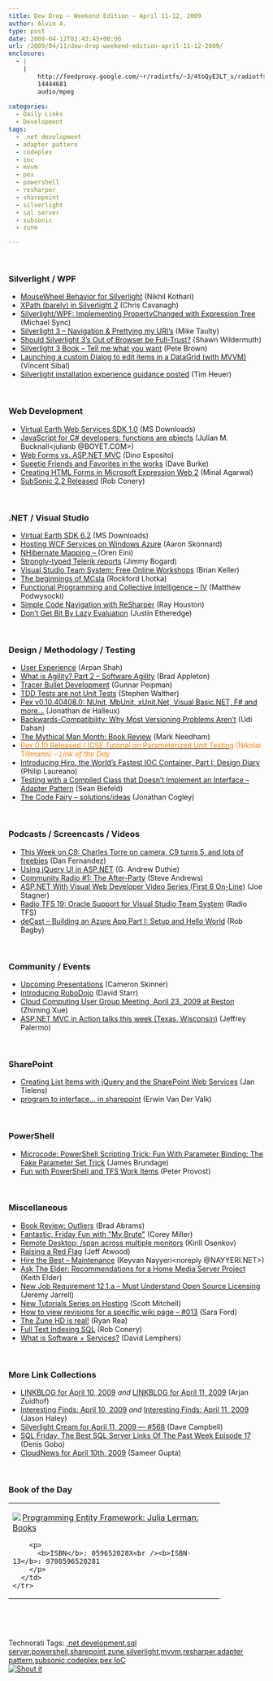 ```yaml
---
title: Dew Drop – Weekend Edition – April 11-12, 2009
author: Alvin A.
type: post
date: 2009-04-12T02:43:45+00:00
url: /2009/04/11/dew-drop-weekend-edition-april-11-12-2009/
enclosure:
  - |
    |
        http://feedproxy.google.com/~r/radiotfs/~3/4toQyE3LT_s/radiotfs_019.mp3
        14444681
        audio/mpeg
        
categories:
  - Daily Links
  - Development
tags:
  - .net development
  - adapter pattern
  - codeplex
  - ioc
  - mvvm
  - pex
  - powershell
  - resharper
  - sharepoint
  - silverlight
  - sql server
  - subsonic
  - zune

---
```

&#160;

### Silverlight / WPF

  * [MouseWheel Behavior for Silverlight][1] (Nikhil Kothari)
  * [XPath (barely) in Silverlight 2][2] (Chris Cavanagh)
  * [Silverlight/WPF: Implementing PropertyChanged with Expression Tree][3] (Michael Sync)
  * [Silverlight 3 – Navigation & Prettying my URI’s][4] (Mike Taulty)
  * [Should Silverlight 3&#8217;s Out of Browser be Full-Trust?][5] (Shawn Wildermuth)
  * [Silverlight 3 Book – Tell me what you want][6] (Pete Brown)
  * [Launching a custom Dialog to edit items in a DataGrid (with MVVM)][7] (Vincent Sibal)
  * [Silverlight installation experience guidance posted][8] (Tim Heuer)

&#160;

### Web Development

  * [Virtual Earth Web Services SDK 1.0][9] (MS Downloads)
  * [JavaScript for C# developers: functions are objects][10] (Julian M. Bucknall<julianb @BOYET.COM>)
  * [Web Forms vs. ASP.NET MVC][11] (Dino Esposito)
  * [Sueetie Friends and Favorites in the works][12] (Dave Burke)
  * [Creating HTML Forms in Microsoft Expression Web 2][13] (Minal Agarwal)
  * [SubSonic 2.2 Released][14] (Rob Conery)

&#160;

### .NET / Visual Studio

  * [Virtual Earth SDK 6.2][15] (MS Downloads)
  * [Hosting WCF Services on Windows Azure][16] (Aaron Skonnard)
  * [NHibernate Mapping &#8211; <dynamic-component/>][17] (Oren Eini)
  * [Strongly-typed Telerik reports][18] (Jimmy Bogard)
  * [Visual Studio Team System: Free Online Workshops][19] (Brian Keller)
  * [The beginnings of MCsla][20] (Rockford Lhotka)
  * [Functional Programming and Collective Intelligence &#8211; IV][21] (Matthew Podwysocki)
  * [Simple Code Navigation with ReSharper][22] (Ray Houston)
  * [Don’t Get Bit By Lazy Evaluation][23] (Justin Etheredge)

&#160;

### Design / Methodology / Testing

  * [User Experience][24] (Arpan Shah)
  * [What is Agility? Part 2 &#8211; Software Agility][25] (Brad Appleton)
  * [Tracer Bullet Development][26] (Gunnar Peipman)
  * [TDD Tests are not Unit Tests][27] (Stephen Walther)
  * [Pex v0.10.40408.0: NUnit, MbUnit, xUnit.Net, Visual Basic.NET, F# and more…][28] (Jonathan de Halleux)
  * [Backwards-Compatibility: Why Most Versioning Problems Aren’t][29] (Udi Dahan)
  * [The Mythical Man Month: Book Review][30] (Mark Needham)
  * [<font color="#ff8000">Pex 0.10 Released / ICSE Tutorial on Parameterized Unit Testing</font>][31] <font color="#ff8000">(Nikolai Tillmann) <em>– Link of the Day</em></font>
  * [Introducing Hiro, the World&#8217;s Fastest IOC Container, Part I: Design Diary][32] (Philip Laureano)
  * [Testing with a Compiled Class that Doesn&#8217;t Implement an Interface &#8211; Adapter Pattern][33] (Sean Biefeld)
  * [The Code Fairy &#8211; solutions/ideas][34] (Jonathan Cogley)

&#160;

### Podcasts / Screencasts / Videos

  * [This Week on C9: Charles Torre on camera, C9 turns 5, and lots of freebies][35] (Dan Fernandez)
  * [Using jQuery UI in ASP.NET][36] (G. Andrew Duthie)
  * [Community Radio #1: The After-Party][37] (Steve Andrews)
  * [ASP.NET With Visual Web Developer Video Series (First 6 On-Line)][38] (Joe Stagner)
  * [Radio TFS 19: Oracle Support for Visual Studio Team System][39] (Radio TFS)
  * [deCast &#8211; Building an Azure App Part I: Setup and Hello World][40] (Rob Bagby)

&#160;

### Community / Events

  * [Upcoming Presentations][41] (Cameron Skinner)
  * [Introducing RoboDojo][42] (David Starr)
  * [Cloud Computing User Group Meeting, April 23, 2009 at Reston][43] (Zhiming Xue)
  * [ASP.NET MVC in Action talks this week (Texas, Wisconsin)][44] (Jeffrey Palermo)

&#160;

### SharePoint

  * [Creating List Items with jQuery and the SharePoint Web Services][45] (Jan Tielens)
  * [program to interface… in sharepoint][46] (Erwin Van Der Valk)

&#160;

### PowerShell

  * [Microcode: PowerShell Scripting Trick: Fun With Parameter Binding: The Fake Parameter Set Trick][47] (James Brundage)
  * [Fun with PowerShell and TFS Work Items][48] (Peter Provost)

&#160;

### Miscellaneous

  * [Book Review: Outliers][49] (Brad Abrams)
  * [Fantastic, Friday Fun with "My Brute"][50] (Corey Miller)
  * [Remote Desktop: /span across multiple monitors][51] (Kirill Osenkov)
  * [Raising a Red Flag][52] (Jeff Atwood)
  * [Hire the Best &#8211; Maintenance][53] (Keyvan Nayyeri<noreply @NAYYERI.NET>)
  * [Ask The Elder: Recommendations for a Home Media Server Project][54] (Keith Elder)
  * [New Job Requirement 12.1.a – Must Understand Open Source Licensing][55] (Jeremy Jarrell)
  * [New Tutorials Series on Hosting][56] (Scott Mitchell)
  * [How to view revisions for a specific wiki page &#8211; #013][57] (Sara Ford)
  * [The Zune HD is real!][58] (Ryan Rea)
  * [Full Text Indexing SQL][59] (Rob Conery)
  * [What is Software + Services?][60] (David Lemphers)

&#160;

### More Link Collections

  * [LINKBLOG for April 10, 2009][61] _and_ [LINKBLOG for April 11, 2009][62] (Arjan Zuidhof)
  * [Interesting Finds: April 10, 2009][63] _and_&#160;[Interesting Finds: April 11, 2009][64] (Jason Haley)
  * [Silverlight Cream for April 11, 2009 &#8212; #568][65] (Dave Campbell)
  * [SQL Friday, The Best SQL Server Links Of The Past Week Episode 17][66] (Denis Gobo)
  * [CloudNews for April 10th, 2009][67] (Sameer Gupta)

&#160;

### Book of the Day

<div style="padding-bottom: 0px; margin: 0px; padding-left: 0px; padding-right: 0px; display: inline; float: none; padding-top: 0px" id="scid:7dc1bd33-94bd-46fd-a20b-0131235bcd47:a83d5906-b674-40fa-922b-bc4d6a9ebfcf" class="wlWriterSmartContent">
  <table cellspacing="0" cellpadding="2" width="400" border="0" unselectable="on">
    <tr>
      <td valign="top" width="400">
        <p>
          <a title="Programming Entity Framework: Julia Lerman: Books" href="http://www.amazon.com/exec/obidos/ASIN/059652028X/alvinashcraft-20"><img data-recalc-dims="1" decoding="async" src="https://i0.wp.com/images.amazon.com/images/P/059652028X.01.MZZZZZZZ.jpg?w=660" border="0" align="left" style="float:left" />Programming Entity Framework: Julia Lerman: Books</a>
        </p>
        
        <p>
          <b>ISBN</b>: 059652028X<br /><b>ISBN-13</b>: 9780596520281
        </p>
      </td>
    </tr>
  </table>
</div>

&#160;

<div style="padding-bottom: 0px; margin: 0px; padding-left: 0px; padding-right: 0px; display: inline; float: none; padding-top: 0px" id="scid:C16BAC14-9A3D-4c50-9394-FBFEF7A93539:e794ea34-3daf-4f2e-8330-3a6198f980f0" class="wlWriterSmartContent">
  <!--dotnetkickit-->
</div>

&#160;

<div style="padding-bottom: 0px; margin: 0px; padding-left: 0px; padding-right: 0px; display: inline; float: none; padding-top: 0px" id="scid:0767317B-992E-4b12-91E0-4F059A8CECA8:ae68ffdc-e0ff-4dbb-a6d1-e1dcf7d9e427" class="wlWriterSmartContent">
  Technorati Tags: <a href="http://technorati.com/tags/.net+development" rel="tag">.net development</a>,<a href="http://technorati.com/tags/sql+server" rel="tag">sql server</a>,<a href="http://technorati.com/tags/powershell" rel="tag">powershell</a>,<a href="http://technorati.com/tags/sharepoint" rel="tag">sharepoint</a>,<a href="http://technorati.com/tags/zune" rel="tag">zune</a>,<a href="http://technorati.com/tags/silverlight" rel="tag">silverlight</a>,<a href="http://technorati.com/tags/mvvm" rel="tag">mvvm</a>,<a href="http://technorati.com/tags/resharper" rel="tag">resharper</a>,<a href="http://technorati.com/tags/adapter+pattern" rel="tag">adapter pattern</a>,<a href="http://technorati.com/tags/subsonic" rel="tag">subsonic</a>,<a href="http://technorati.com/tags/codeplex" rel="tag">codeplex</a>,<a href="http://technorati.com/tags/pex" rel="tag">pex</a>,<a href="http://technorati.com/tags/IoC" rel="tag">IoC</a>
</div>

<div class="wlWriterHeaderFooter" style="margin:0px; padding:0px 0px 0px 0px;">
  <div class="shoutIt">
    <a rev="vote-for" href="http://dotnetshoutout.com/Submit?url=http%3a%2f%2fwww.alvinashcraft.com%2f2009%2f04%2f11%2fdew-drop-weekend-edition-april-11-12-2009%2f&title=Dew+Drop+-+Weekend+Edition+-+April+11-12%2c+2009"><img decoding="async" alt="Shout it" src="http://dotnetshoutout.com/image.axd?url=https://morningdew-bpc6g3a0fgaxdxcu.eastus2-01.azurewebsites.net/2009/04/11/dew-drop-weekend-edition-april-11-12-2009/" style="border:0px" /></a>
  </div>
</div>

 [1]: http://www.nikhilk.net/Entry.aspx?id=228
 [2]: http://chriscavanagh.wordpress.com/2009/04/11/micro-xpath-almost-in-silverlight-2/
 [3]: http://feeds.dzone.com/~r/zones/dotnet/~3/hsqFwpNR7xI/silverlightwpf-implementing
 [4]: http://mtaulty.com/CommunityServer/blogs/mike_taultys_blog/archive/2009/04/11/silverlight-3-navigation-prettying-my-uri-s.aspx
 [5]: http://wildermuth.com/2009/04/10/Should_Silverlight_3_s_Out_of_Browser_be_Full-Trust
 [6]: http://feedproxy.google.com/~r/PeteBrown/~3/6FFeokdwAWw/Silverlight-3-Book-_1320_-Tell-me-what-you-want.aspx
 [7]: http://blogs.msdn.com/vinsibal/archive/2009/04/10/launching-a-custom-dialog-to-edit-items-in-a-datagrid-with-mvvm.aspx
 [8]: http://feeds.timheuer.com/~r/timheuer/~3/AOlsFcKLKAs/silverlight-installation-experience-guidance-available-whitepaper-code.aspx
 [9]: http://feedproxy.google.com/~r/MicrosoftDownloadCenter/~3/JN8w_emD2TA/details.aspx
 [10]: http://blog.boyet.com/blog/javascriptlessons/javascript-for-c-developers-functions-are-objects/
 [11]: http://weblogs.asp.net/despos/archive/2009/04/11/web-forms-vs-asp-net-mvc.aspx
 [12]: http://feedproxy.google.com/~r/DaveBurke/~3/rgEUwOs4PSk/post.aspx
 [13]: http://feedproxy.google.com/~r/netCurryRecentArticles/~3/qxSJ5iF98Ew/ShowArticle.aspx
 [14]: http://feedproxy.google.com/~r/wekeroad/EeKc/~3/V-ajEu3cxNU/
 [15]: http://feedproxy.google.com/~r/MicrosoftDownloadCenter/~3/MNgYQAroNvs/details.aspx
 [16]: http://www.pluralsight.com/community/blogs/aaron/archive/2009/04/10/hosting-wcf-services-on-windows-azure.aspx
 [17]: http://feedproxy.google.com/~r/AyendeRahien/~3/jz-1kNPEcnw/nhibernate-mapping-ltdynamic-componentgt.aspx
 [18]: http://feedproxy.google.com/~r/LosTechies/~3/9nlrUloegeE/strongly-typed-telerik-reports.aspx
 [19]: http://blogs.msdn.com/briankel/archive/2009/04/10/visual-studio-team-system-free-online-workshops.aspx
 [20]: http://www.lhotka.net/weblog/TheBeginningsOfMCsla.aspx
 [21]: http://feedproxy.google.com/~r/MatthewPodwysockisBlog/~3/_kPGfBtJaXA/functional-programming-and-collective-intelligence-iv.aspx
 [22]: http://feedproxy.google.com/~r/LosTechies/~3/ByV15dFblcw/simple-code-navigation-with-resharper.aspx
 [23]: http://www.codethinked.com/post.aspx?id=fd8b2a4c-0e7d-4222-ab0e-e4a1a1e94f19
 [24]: http://feedproxy.google.com/~r/sharepointmsblogs/~3/qi_UIdN0Drg/user-experience.aspx
 [25]: http://bradapp.blogspot.com/2009/04/what-is-agility-part-2-software-agility.html
 [26]: http://feedproxy.google.com/~r/gunnarpeipman/~3/ZSjdL9kOjpI/tracer-bullet-development.aspx
 [27]: http://feedproxy.google.com/~r/StephenWalther/~3/slWkA-gk7Ak/tdd-tests-are-not-unit-tests.aspx
 [28]: http://feedproxy.google.com/~r/PelisFarm/~3/Hf0E2nXCC8c/PexV010404080NUnitMbUnitXUnitNetVisualBasicNETFAndMore.aspx
 [29]: http://feedproxy.google.com/~r/UdiDahan-TheSoftwareSimplist/~3/Yb_MXBPiPTs/
 [30]: http://feedproxy.google.com/~r/MarkNeedham/~3/6XdZXzOsUcc/
 [31]: http://blogs.msdn.com/nikolait/archive/2009/04/10/pex-0-10-released-icse-tutorial-on-parameterized-unit-testing.aspx
 [32]: http://www.codeproject.com/articles/35345/Introducing-Hiro-the-Worlds-Fastest-IOC-Container-Part-I-Design-Diary.aspx
 [33]: http://feedproxy.google.com/~r/LosTechies/~3/F2FIczW_lxQ/testing-compiled-classes-which-don-t-implement-an-interface.aspx
 [34]: http://weblogs.asp.net/jcogley/archive/2009/04/10/the-code-fairy-solutions-ideas.aspx
 [35]: http://channel9.msdn.com/shows/This+Week+On+Channel+9/This-Week-on-C9-Charles-Torre-on-camera-C9-turns-5-and-lots-of-freebies/
 [36]: http://channel9.msdn.com/posts/gduthie/Using-jQuery-UI-in-ASPNET/
 [37]: http://www.platinumbay.com/blogs/dotneticated/archive/2009/04/11/community-radio-1-the-after-party.aspx
 [38]: http://www.misfitgeek.com/2009/04/10/ASPNETWithVisualWebDeveloperVideoSeriesFirst6OnLine.aspx
 [39]: http://feedproxy.google.com/~r/radiotfs/~3/4toQyE3LT_s/radiotfs_019.mp3
 [40]: http://channel9.msdn.com/posts/RobBagby/deCast-Building-an-Azure-App-Part-I-Setup-and-Hello-World/
 [41]: http://blogs.msdn.com/camerons/archive/2009/04/10/upcoming-presentations.aspx
 [42]: http://www.pluralsight.com/community/blogs/starr/archive/2009/04/11/introducing-robodojo.aspx
 [43]: http://blogs.msdn.com/zxue/archive/2009/04/10/cloud-computing-user-group-meeting-april-23-2009-at-reston.aspx
 [44]: http://feedproxy.google.com/~r/jeffreypalermo/~3/aHxejNgkg-M/
 [45]: http://weblogs.asp.net/jan/archive/2009/04/10/creating-list-items-with-jquery-and-the-sharepoint-web-services.aspx
 [46]: http://blogs.msdn.com/erwinvandervalk/archive/2009/04/10/program-to-interface-in-sharepoint.aspx
 [47]: http://blogs.msdn.com/mediaandmicrocode/archive/2009/04/10/microcode-powershell-scripting-trick-fun-with-parameter-binding-the-fake-parameter-set-trick.aspx
 [48]: http://feedproxy.google.com/~r/GeekNoise/~3/oUGIJy0Tapk/post.aspx
 [49]: http://blogs.msdn.com/brada/archive/2009/04/10/book-review-outliers.aspx
 [50]: http://www.coreysportfolio.com/post.aspx?id=dec4d327-09a3-4c41-a022-4f5bb90756cd
 [51]: http://blogs.msdn.com/kirillosenkov/archive/2009/04/10/remote-desktop-span-across-multiple-monitors.aspx
 [52]: http://blog.stackoverflow.com/2009/04/raising-a-red-flag/
 [53]: http://nayyeri.net/blog/hire-the-best-maintenance/
 [54]: http://feedproxy.google.com/~r/keithelder/~3/63U1RkMFQNM/ask-the-elder-recommendations-for-a-home-media-server-project.aspx
 [55]: http://jeremyjarrell.com/archive/2009/04/11/119.aspx
 [56]: http://feedproxy.google.com/~r/ScottOnWriting/~3/FWi4APDFJuU/13791.aspx
 [57]: http://blogs.msdn.com/saraford/archive/2009/04/10/how-to-view-revisions-for-a-specific-wiki-page-013.aspx
 [58]: http://feedproxy.google.com/~r/liveside/~3/jpQ5gtlimug/the-zune-hd-is-real.aspx
 [59]: http://feedproxy.google.com/~r/wekeroad/EeKc/~3/wv9o2_7kN5g/
 [60]: http://blogs.msdn.com/davidlem/archive/2009/04/11/what-is-software-services.aspx
 [61]: http://feedproxy.google.com/~r/ArjansWorld/~3/7GlDrKNBgtU/
 [62]: http://feedproxy.google.com/~r/ArjansWorld/~3/AaPzNCM6euo/
 [63]: http://jasonhaley.com/blog/post.aspx?id=5036a92a-049d-41a4-9fdf-5f71524aecd2
 [64]: http://jasonhaley.com/blog/post.aspx?id=b53b68c0-3326-422d-b6ef-b372465c013e
 [65]: http://geekswithblogs.net/WynApseTechnicalMusings/archive/2009/04/11/130899.aspx
 [66]: http://blogs.lessthandot.com/index.php/DataMgmt/DataDesign/sql-friday-the-best-sql-server-links-of--18
 [67]: http://feedproxy.google.com/~r/CloudAve/~3/zKnW_UzIfYU/cloudnews-for-april-10th-2009